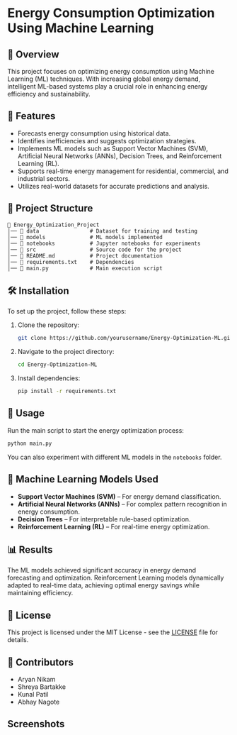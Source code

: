 # Energy Consumption Optimization Using Machine Learning

## 📌 Overview

This project focuses on optimizing energy consumption using Machine Learning (ML) techniques. With increasing global energy demand, intelligent ML-based systems play a crucial role in enhancing energy efficiency and sustainability.

## 🚀 Features

- Forecasts energy consumption using historical data.
- Identifies inefficiencies and suggests optimization strategies.
- Implements ML models such as Support Vector Machines (SVM), Artificial Neural Networks (ANNs), Decision Trees, and Reinforcement Learning (RL).
- Supports real-time energy management for residential, commercial, and industrial sectors.
- Utilizes real-world datasets for accurate predictions and analysis.

## 📂 Project Structure

```
📁 Energy_Optimization_Project
│── 📂 data                # Dataset for training and testing
│── 📂 models              # ML models implemented
│── 📂 notebooks           # Jupyter notebooks for experiments
│── 📂 src                 # Source code for the project
│── 📄 README.md           # Project documentation
│── 📄 requirements.txt    # Dependencies
│── 📄 main.py             # Main execution script
```

## 🛠 Installation

To set up the project, follow these steps:

1. Clone the repository:
   ```sh
   git clone https://github.com/yourusername/Energy-Optimization-ML.git
   ```
2. Navigate to the project directory:
   ```sh
   cd Energy-Optimization-ML
   ```
3. Install dependencies:
   ```sh
   pip install -r requirements.txt
   ```

## 🎯 Usage

Run the main script to start the energy optimization process:

```sh
python main.py
```

You can also experiment with different ML models in the `notebooks` folder.

## 🧠 Machine Learning Models Used

- **Support Vector Machines (SVM)** – For energy demand classification.
- **Artificial Neural Networks (ANNs)** – For complex pattern recognition in energy consumption.
- **Decision Trees** – For interpretable rule-based optimization.
- **Reinforcement Learning (RL)** – For real-time energy optimization.

## 📊 Results

The ML models achieved significant accuracy in energy demand forecasting and optimization. Reinforcement Learning models dynamically adapted to real-time data, achieving optimal energy savings while maintaining efficiency.

## 📜 License

This project is licensed under the MIT License - see the [LICENSE](LICENSE) file for details.

## 🤝 Contributors

- Aryan Nikam
- Shreya Bartakke
- Kunal Patil
- Abhay Nagote









## Screenshots



